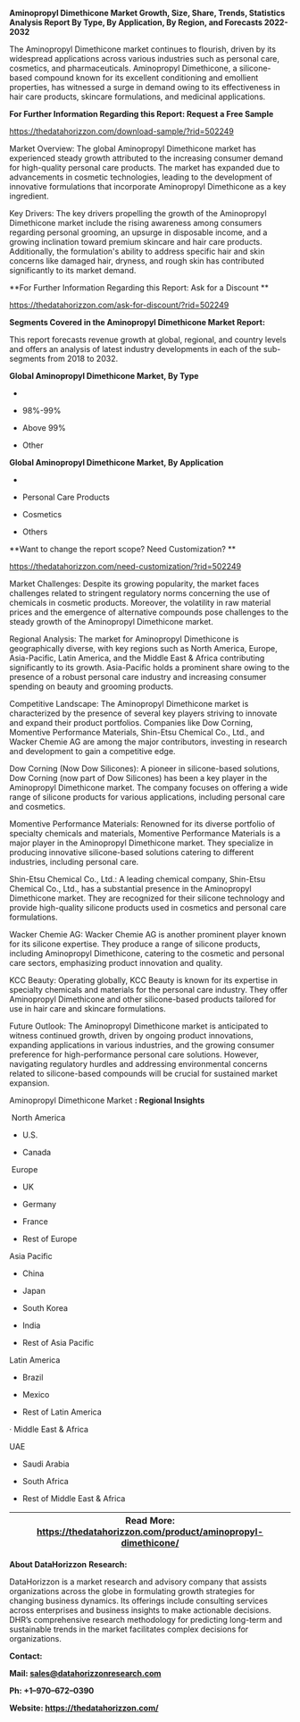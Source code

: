 **Aminopropyl Dimethicone Market Growth, Size, Share, Trends, Statistics
Analysis Report By Type, By Application, By Region, and Forecasts
2022-2032**

The Aminopropyl Dimethicone market continues to flourish, driven by its
widespread applications across various industries such as personal care,
cosmetics, and pharmaceuticals. Aminopropyl Dimethicone, a
silicone-based compound known for its excellent conditioning and
emollient properties, has witnessed a surge in demand owing to its
effectiveness in hair care products, skincare formulations, and
medicinal applications.

**For Further Information Regarding this Report: Request a Free Sample**

<https://thedatahorizzon.com/download-sample/?rid=502249>

Market Overview: The global Aminopropyl Dimethicone market has
experienced steady growth attributed to the increasing consumer demand
for high-quality personal care products. The market has expanded due to
advancements in cosmetic technologies, leading to the development of
innovative formulations that incorporate Aminopropyl Dimethicone as a
key ingredient.

Key Drivers: The key drivers propelling the growth of the Aminopropyl
Dimethicone market include the rising awareness among consumers
regarding personal grooming, an upsurge in disposable income, and a
growing inclination toward premium skincare and hair care products.
Additionally, the formulation's ability to address specific hair and
skin concerns like damaged hair, dryness, and rough skin has contributed
significantly to its market demand.

**For Further Information Regarding this Report: Ask for a Discount **

<https://thedatahorizzon.com/ask-for-discount/?rid=502249>

**Segments Covered in the Aminopropyl Dimethicone Market Report:**

This report forecasts revenue growth at global, regional, and country
levels and offers an analysis of latest industry developments in each of
the sub-segments from 2018 to 2032.

**Global Aminopropyl Dimethicone Market, By Type**

-   

-   98%-99%

-   Above 99%

-   Other

**Global Aminopropyl Dimethicone Market, By Application**

-   

-   Personal Care Products

-   Cosmetics

-   Others

**Want to change the report scope? Need Customization? **

<https://thedatahorizzon.com/need-customization/?rid=502249>

Market Challenges: Despite its growing popularity, the market faces
challenges related to stringent regulatory norms concerning the use of
chemicals in cosmetic products. Moreover, the volatility in raw material
prices and the emergence of alternative compounds pose challenges to the
steady growth of the Aminopropyl Dimethicone market.

Regional Analysis: The market for Aminopropyl Dimethicone is
geographically diverse, with key regions such as North America, Europe,
Asia-Pacific, Latin America, and the Middle East & Africa contributing
significantly to its growth. Asia-Pacific holds a prominent share owing
to the presence of a robust personal care industry and increasing
consumer spending on beauty and grooming products.

Competitive Landscape: The Aminopropyl Dimethicone market is
characterized by the presence of several key players striving to
innovate and expand their product portfolios. Companies like Dow
Corning, Momentive Performance Materials, Shin-Etsu Chemical Co., Ltd.,
and Wacker Chemie AG are among the major contributors, investing in
research and development to gain a competitive edge.

Dow Corning (Now Dow Silicones): A pioneer in silicone-based solutions,
Dow Corning (now part of Dow Silicones) has been a key player in the
Aminopropyl Dimethicone market. The company focuses on offering a wide
range of silicone products for various applications, including personal
care and cosmetics.

Momentive Performance Materials: Renowned for its diverse portfolio of
specialty chemicals and materials, Momentive Performance Materials is a
major player in the Aminopropyl Dimethicone market. They specialize in
producing innovative silicone-based solutions catering to different
industries, including personal care.

Shin-Etsu Chemical Co., Ltd.: A leading chemical company, Shin-Etsu
Chemical Co., Ltd., has a substantial presence in the Aminopropyl
Dimethicone market. They are recognized for their silicone technology
and provide high-quality silicone products used in cosmetics and
personal care formulations.

Wacker Chemie AG: Wacker Chemie AG is another prominent player known for
its silicone expertise. They produce a range of silicone products,
including Aminopropyl Dimethicone, catering to the cosmetic and personal
care sectors, emphasizing product innovation and quality.

KCC Beauty: Operating globally, KCC Beauty is known for its expertise in
specialty chemicals and materials for the personal care industry. They
offer Aminopropyl Dimethicone and other silicone-based products tailored
for use in hair care and skincare formulations.

Future Outlook: The Aminopropyl Dimethicone market is anticipated to
witness continued growth, driven by ongoing product innovations,
expanding applications in various industries, and the growing consumer
preference for high-performance personal care solutions. However,
navigating regulatory hurdles and addressing environmental concerns
related to silicone-based compounds will be crucial for sustained market
expansion.

Aminopropyl Dimethicone Market **: Regional Insights**

 North America

-   U.S.

-   Canada

 Europe

-   UK

-   Germany

-   France

-   Rest of Europe

Asia Pacific

-   China

-   Japan

-   South Korea

-   India

-   Rest of Asia Pacific

Latin America

-   Brazil

-   Mexico

-   Rest of Latin America

· Middle East & Africa 

UAE

-   Saudi Arabia

-   South Africa

-   Rest of Middle East & Africa

| **Read More:** <https://thedatahorizzon.com/product/aminopropyl-dimethicone/> |
|-------------------------------------------------------------------------------|

**About DataHorizzon** **Research:**

DataHorizzon is a market research and advisory company that assists
organizations across the globe in formulating growth strategies for
changing business dynamics. Its offerings include consulting services
across enterprises and business insights to make actionable decisions.
DHR’s comprehensive research methodology for predicting long-term and
sustainable trends in the market facilitates complex decisions for
organizations.

**Contact:**

**Mail:
[<u>sales@datahorizzonresearch.com</u>](mailto:sales@datahorizzonresearch.com)**

**Ph: +1–970–672–0390**

**Website:
[<u>https://thedatahorizzon.com/</u>](https://thedatahorizzon.com/)**
